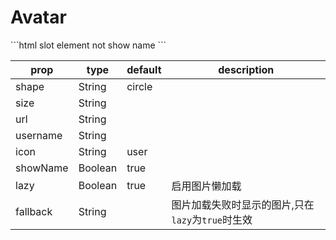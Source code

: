 # Avatar

<avatar-avatar></avatar-avatar>

<code-code>
 ```html
 <ui-avatar></ui-avatar>
    <ui-avatar shape="square"></ui-avatar>
    <ui-avatar username="Avatar"></ui-avatar>
    <ui-avatar username="Avatar">slot element</ui-avatar>
    <ui-avatar username="Avatar" :show-name="false">not show name</ui-avatar>
    <ui-avatar size="sm" url="
https://leafiy.oss-cn-beijing.aliyuncs.com/leafiyanthony-tuil-512016-unsplash.jpg" username="size-sm"></ui-avatar>
    <ui-avatar url="
https://leafiy.oss-cn-beijing.aliyuncs.com/leafiyanthony-tuil-512016-unsplash.jpg" username="leafiy"></ui-avatar>
    <ui-avatar size="lg" url="
https://leafiy.oss-cn-beijing.aliyuncs.com/leafiyanthony-tuil-512016-unsplash.jpg" username="size-lg"></ui-avatar>
<ui-avatar size="lg" fallback="https://leafiy.oss-cn-beijing.aliyuncs.com/Snipaste_2018-12-26_14-10-06.png" url="
https://leafiy.oss-cn-beijing.aliyuncs.com/leafiyanthony-tuil-512016-splash.jpg" username="size-lg"></ui-avatar>
 ```
</code-code>

|prop|type|default|description|
|--|--|--|--|
|shape|String|circle||
|size|String|||
|url|String|||
|username|String|||
|icon|String|user||
|showName|Boolean|true||
|lazy|Boolean|true|启用图片懒加载|
|fallback|String||图片加载失败时显示的图片,只在`lazy`为`true`时生效|